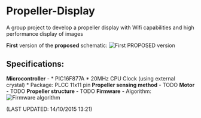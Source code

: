 # Propeller-Display
A group project to develop a propeller display with Wifi capabilities and high performance display of images

**First** version of the **proposed** schematic:
![First PROPOSED version](http://i.imgur.com/gKJlont.png)

Specifications:
---------------
**Microcontroller** - 
	* PIC16F877A
	* 20MHz CPU Clock (using external crystal)
	* Package: PLCC 11x11 pin
**Propeller sensing method** -
	TODO
**Motor** - 
	TODO 
**Propeller structure** - 
	TODO
**Firmware** -
	Algorithm:
	![Firmware algorithm](http://i.imgur.com/M1VnChr.png)
	

(LAST UPDATED: 14/10/2015 13:21)